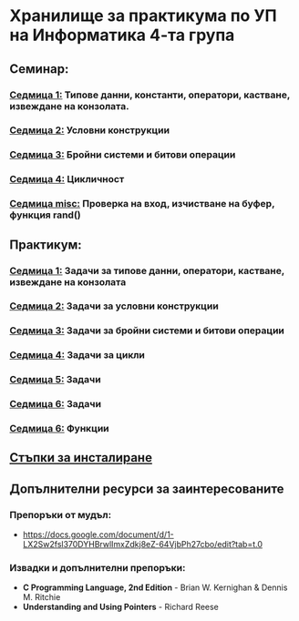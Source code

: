 # Хранилище за практикума по УП на Информатика 4-та група

## Семинар:

### [Седмица 1:](https://github.com/dimoyordanov/UpInformaticsSeminarPracticum2024-25/tree/main/Seminar/Week01) Типове данни, константи, оператори, кастване, извеждане на конзолата.
### [Седмица 2:](https://github.com/dimoyordanov/UpInformaticsSeminarPracticum2024-25/tree/main/Seminar/Week02) Условни конструкции
### [Седмица 3:](https://github.com/dimoyordanov/UpInformaticsSeminarPracticum2024-25/tree/main/Seminar/Week03) Бройни системи и битови операции
### [Седмица 4:](https://github.com/dimoyordanov/UpInformaticsSeminarPracticum2024-25/tree/main/Seminar/Week04) Цикличност
### [Седмица misc:](https://github.com/dimoyordanov/UpInformaticsSeminarPracticum2024-25/tree/main/Seminar/Miscellanious) Проверка на вход, изчистване на буфер, функция rand()

## Практикум:

### [Седмица 1:](https://github.com/dimoyordanov/UpInformaticsSeminarPracticum2024-25/tree/main/praktikum/week1) Задачи за типове данни, оператори, кастване, извеждане на конзолата
### [Седмица 2:](https://github.com/dimoyordanov/UpInformaticsSeminarPracticum2024-25/tree/main/praktikum/week2) Задачи за условни конструкции
### [Седмица 3:](https://github.com/dimoyordanov/UpInformaticsSeminarPracticum2024-25/tree/main/praktikum/week3) Задачи за бройни системи и битови операции
### [Седмица 4:](https://github.com/dimoyordanov/UpInformaticsSeminarPracticum2024-25/tree/main/praktikum/week4) Задачи за цикли
### [Седмица 5:](https://github.com/dimoyordanov/UpInformaticsSeminarPracticum2024-25/tree/main/praktikum/week5) Задачи
### [Седмица 6:](https://github.com/dimoyordanov/UpInformaticsSeminarPracticum2024-25/tree/main/praktikum/week6) Задачи
### [Седмица 6:](https://github.com/dimoyordanov/UpInformaticsSeminarPracticum2024-25/tree/main/praktikum/week7) Функции

## [Стъпки за инсталиране](https://github.com/Stelllarce/Introduction_To_Programming_2024/tree/main/Prerequisites)

## Допълнителни ресурси за заинтересованите
### Препоръки от мудъл:
- https://docs.google.com/document/d/1-LX2Sw2fsl370DYHBrwlImxZdkj8eZ-64VjbPh27cbo/edit?tab=t.0
### Извадки и допълнителни препоръки:
- **C Programming Language, 2nd Edition** -  Brian W. Kernighan & Dennis M. Ritchie
- **Understanding and Using Pointers** - Richard Reese
